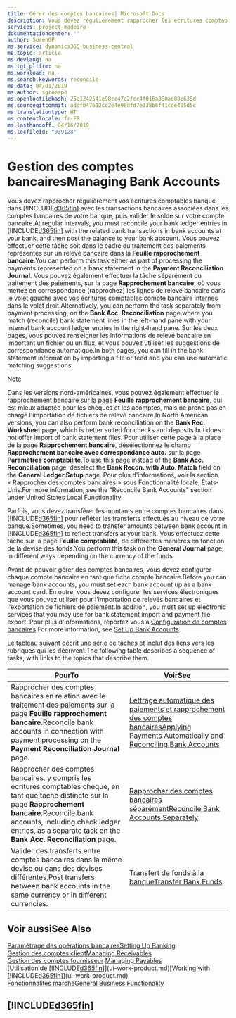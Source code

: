 ```yaml
---
title: Gérer des comptes bancaires| Microsoft Docs
description: Vous devez régulièrement rapprocher les écritures comptables bancaires avec les transactions bancaires associées à vos comptes bancaires.
services: project-madeira
documentationcenter: ''
author: SorenGP
ms.service: dynamics365-business-central
ms.topic: article
ms.devlang: na
ms.tgt_pltfrm: na
ms.workload: na
ms.search.keywords: reconcile
ms.date: 04/01/2019
ms.author: sgroespe
ms.openlocfilehash: 25e1242541e98cc47e2fcc4f016a860ad08c635d
ms.sourcegitcommit: addfb47612cc2e4e98dfd7e338b6f41cde405d5c
ms.translationtype: HT
ms.contentlocale: fr-FR
ms.lasthandoff: 04/16/2019
ms.locfileid: "939128"
---
```

# <a name="managing-bank-accounts"></a><span data-ttu-id="c3eea-103">Gestion des comptes bancaires</span><span class="sxs-lookup"><span data-stu-id="c3eea-103">Managing Bank Accounts</span></span>
<span data-ttu-id="c3eea-104">Vous devez rapprocher régulièrement vos écritures comptables banque dans [!INCLUDE[d365fin](includes/d365fin_md.md)] avec les transactions bancaires associées dans les comptes bancaires de votre banque, puis valider le solde sur votre compte bancaire.</span><span class="sxs-lookup"><span data-stu-id="c3eea-104">At regular intervals, you must reconcile your bank ledger entries in [!INCLUDE[d365fin](includes/d365fin_md.md)] with the related bank transactions in bank accounts at your bank, and then post the balance to your bank account.</span></span> <span data-ttu-id="c3eea-105">Vous pouvez effectuer cette tâche soit dans le cadre du traitement des paiements représentés sur un relevé bancaire dans la **Feuille rapprochement bancaire**.</span><span class="sxs-lookup"><span data-stu-id="c3eea-105">You can perform this task either as part of processing the payments represented on a bank statement in the **Payment Reconciliation Journal**.</span></span> <span data-ttu-id="c3eea-106">Vous pouvez également effectuer la tâche séparément du traitement des paiements, sur la page **Rapprochement bancaire**, où vous mettez en correspondance (rapprochez) les lignes de relevé bancaire dans le volet gauche avec vos écritures comptables compte bancaire internes dans le volet droit.</span><span class="sxs-lookup"><span data-stu-id="c3eea-106">Alternatively, you can perform the task separately from payment processing, on the **Bank Acc. Reconciliation** page where you match (reconcile) bank statement lines in the left-hand pane with your internal bank account ledger entries in the right-hand pane.</span></span> <span data-ttu-id="c3eea-107">Sur les deux pages, vous pouvez renseigner les informations de relevé bancaire en important un fichier ou un flux, et vous pouvez utiliser les suggestions de correspondance automatique.</span><span class="sxs-lookup"><span data-stu-id="c3eea-107">In both pages, you can fill in the bank statement information by importing a file or feed and you can use automatic matching suggestions.</span></span>

> [!NOTE]  
> <span data-ttu-id="c3eea-108">Dans les versions nord-américaines, vous pouvez également effectuer le rapprochement bancaire sur la page **Feuille rapprochement bancaire**, qui est mieux adaptée pour les chèques et les acomptes, mais ne prend pas en charge l'importation de fichiers de relevé bancaire.</span><span class="sxs-lookup"><span data-stu-id="c3eea-108">In North American versions, you can also perform bank reconciliation on the **Bank Rec. Worksheet** page, which is better suited for checks and deposits but does not offer import of bank statement files.</span></span> <span data-ttu-id="c3eea-109">Pour utiliser cette page à la place de la page **Rapprochement bancaire**, désélectionnez le champ **Rapprochement bancaire avec correspondance auto.** sur la page **Paramètres comptabilité**.</span><span class="sxs-lookup"><span data-stu-id="c3eea-109">To use this page instead of the **Bank Acc. Reconciliation** page, deselect the **Bank Recon. with Auto. Match** field on the **General Ledger Setup** page.</span></span> <span data-ttu-id="c3eea-110">Pour plus d'informations, voir la section « Rapprocher des comptes bancaires » sous Fonctionnalité locale, États-Unis.</span><span class="sxs-lookup"><span data-stu-id="c3eea-110">For more information, see the "Reconcile Bank Accounts" section under United States Local Functionality.</span></span>

<span data-ttu-id="c3eea-111">Parfois, vous devez transférer les montants entre comptes bancaires dans [!INCLUDE[d365fin](includes/d365fin_md.md)] pour refléter les transferts effectués au niveau de votre banque.</span><span class="sxs-lookup"><span data-stu-id="c3eea-111">Sometimes, you need to transfer amounts between bank account in [!INCLUDE[d365fin](includes/d365fin_md.md)] to reflect transfers at your bank.</span></span> <span data-ttu-id="c3eea-112">Vous effectuez cette tâche sur la page **Feuille comptabilité**, de différentes manières en fonction de la devise des fonds.</span><span class="sxs-lookup"><span data-stu-id="c3eea-112">You perform this task on the **General Journal** page, in different ways depending on the currency of the funds.</span></span>

<span data-ttu-id="c3eea-113">Avant de pouvoir gérer des comptes bancaires, vous devez configurer chaque compte bancaire en tant que fiche compte bancaire.</span><span class="sxs-lookup"><span data-stu-id="c3eea-113">Before you can manage bank accounts, you must set each bank account up as a bank account card.</span></span> <span data-ttu-id="c3eea-114">En outre, vous devez configurer les services électroniques que vous pouvez utiliser pour l'importation de relevés bancaires et l'exportation de fichiers de paiement.</span><span class="sxs-lookup"><span data-stu-id="c3eea-114">In addition, you must set up electronic services that you may use for bank statement import and payment file export.</span></span> <span data-ttu-id="c3eea-115">Pour plus d'informations, reportez vous à [Configuration de comptes bancaires](bank-setup-banking.md).</span><span class="sxs-lookup"><span data-stu-id="c3eea-115">For more information, see [Set Up Bank Accounts](bank-setup-banking.md).</span></span>

<span data-ttu-id="c3eea-116">Le tableau suivant décrit une série de tâches et inclut des liens vers les rubriques qui les décrivent.</span><span class="sxs-lookup"><span data-stu-id="c3eea-116">The following table describes a sequence of tasks, with links to the topics that describe them.</span></span>

| <span data-ttu-id="c3eea-117">Pour</span><span class="sxs-lookup"><span data-stu-id="c3eea-117">To</span></span> | <span data-ttu-id="c3eea-118">Voir</span><span class="sxs-lookup"><span data-stu-id="c3eea-118">See</span></span> |
| --- | --- |
| <span data-ttu-id="c3eea-119">Rapprocher des comptes bancaires en relation avec le traitement des paiements sur la page **Feuille rapprochement bancaire**.</span><span class="sxs-lookup"><span data-stu-id="c3eea-119">Reconcile bank accounts in connection with payment processing on the **Payment Reconciliation Journal** page.</span></span> |[<span data-ttu-id="c3eea-120">Lettrage automatique des paiements et rapprochement des comptes bancaires</span><span class="sxs-lookup"><span data-stu-id="c3eea-120">Applying Payments Automatically and Reconciling Bank Accounts</span></span>](receivables-apply-payments-auto-reconcile-bank-accounts.md) |
| <span data-ttu-id="c3eea-121">Rapprocher des comptes bancaires, y compris les écritures comptables chèque, en tant que tâche distincte sur la page **Rapprochement bancaire**.</span><span class="sxs-lookup"><span data-stu-id="c3eea-121">Reconcile bank accounts, including check ledger entries, as a separate task on the **Bank Acc. Reconciliation** page.</span></span> |[<span data-ttu-id="c3eea-122">Rapprocher des comptes bancaires séparément</span><span class="sxs-lookup"><span data-stu-id="c3eea-122">Reconcile Bank Accounts Separately</span></span>](bank-how-reconcile-bank-accounts-separately.md) |
| <span data-ttu-id="c3eea-123">Valider des transferts entre comptes bancaires dans la même devise ou dans des devises différentes.</span><span class="sxs-lookup"><span data-stu-id="c3eea-123">Post transfers between bank accounts in the same currency or in different currencies.</span></span> |[<span data-ttu-id="c3eea-124">Transfert de fonds à la banque</span><span class="sxs-lookup"><span data-stu-id="c3eea-124">Transfer Bank Funds</span></span>](bank-how-transfer-bank-funds.md) |

## <a name="see-also"></a><span data-ttu-id="c3eea-125">Voir aussi</span><span class="sxs-lookup"><span data-stu-id="c3eea-125">See Also</span></span>
[<span data-ttu-id="c3eea-126">Paramétrage des opérations bancaires</span><span class="sxs-lookup"><span data-stu-id="c3eea-126">Setting Up Banking</span></span>](bank-setup-banking.md)  
[<span data-ttu-id="c3eea-127">Gestion des comptes client</span><span class="sxs-lookup"><span data-stu-id="c3eea-127">Managing Receivables</span></span>](receivables-manage-receivables.md)  
<span data-ttu-id="c3eea-128">[Gestion des comptes fournisseur](payables-manage-payables.md)  </span><span class="sxs-lookup"><span data-stu-id="c3eea-128">[Managing Payables](payables-manage-payables.md)  </span></span>  
<span data-ttu-id="c3eea-129">[Utilisation de [!INCLUDE[d365fin](includes/d365fin_md.md)]](ui-work-product.md)</span><span class="sxs-lookup"><span data-stu-id="c3eea-129">[Working with [!INCLUDE[d365fin](includes/d365fin_md.md)]](ui-work-product.md)</span></span>  
[<span data-ttu-id="c3eea-130">Fonctionnalités marché</span><span class="sxs-lookup"><span data-stu-id="c3eea-130">General Business Functionality</span></span>](ui-across-business-areas.md)  

## [!INCLUDE[d365fin](includes/free_trial_md.md)]  
 
